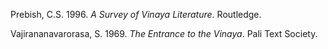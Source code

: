 Prebish, C.S. 1996. *A Survey of Vinaya Literature*. Routledge.

Vajirananavarorasa, S. 1969. *The Entrance to the Vinaya*. Pali Text Society.
